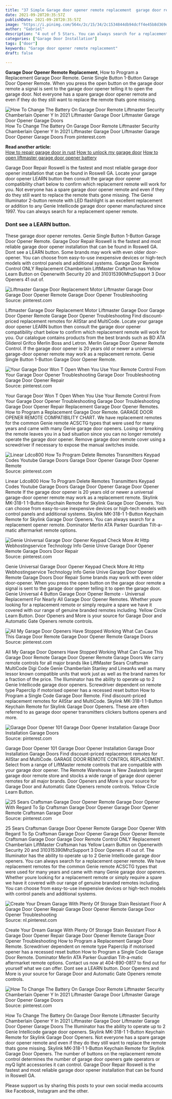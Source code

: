 ```yaml
---
title: "37 Simple Garage door opener remote replacement  garage door replacement"
date: 2021-09-28T20:35:57Z
publishDate: 2021-09-28T20:35:57Z
image: "https://i.pinimg.com/564x/2c/15/34/2c1534844db94dcff4e45b8d369d80bc.jpg"
author: "Gabriel"
description: "4 out of 5 Stars. You can always search for a replacement opener remote. Garage door opener remote replacement"
categories: ["Garage Door Installation"]
tags: ["door"]
keywords: "Garage door opener remote replacement"
draft: false

---
```

<!-- Head tag Code -->
**Garage Door Opener Remote Replacement**, How to Program a Replacement Garage Door Remote. Genie Single Button 1-Button Garage Door Opener Remote. When you press the open button on the garage door remote a signal is sent to the garage door opener telling it to open the garage door. Not everyone has a spare garage door opener remote and even if they do they still want to replace the remote thats gone missing.

![How To Change The Battery On Garage Door Remote Liftmaster Security Chamberlain Opener Y In 2021 Liftmaster Garage Door Liftmaster Garage Door Opener Garage Doors](https://i.pinimg.com/564x/2c/15/34/2c1534844db94dcff4e45b8d369d80bc.jpg "How To Change The Battery On Garage Door Remote Liftmaster Security Chamberlain Opener Y In 2021 Liftmaster Garage Door Liftmaster Garage Door Opener Garage Doors")
How To Change The Battery On Garage Door Remote Liftmaster Security Chamberlain Opener Y In 2021 Liftmaster Garage Door Liftmaster Garage Door Opener Garage Doors From pinterest.com

**Read another article:**  
[How to repair garage door in rust](/how-to-repair-garage-door-in-rust/)
[How to unlock my garage door](/how-to-unlock-my-garage-door/)
[How to open liftmaster garage door opener battery](/how-to-open-liftmaster-garage-door-opener-battery/)


Garage Door Repair Roswell is the fastest and most reliable garage door opener installation that can be found in Roswell GA. Locate your garage door opener LEARN button then consult the garage door opener compatibility chart below to confirm which replacement remote will work for you. Not everyone has a spare garage door opener remote and even if they do they still want to replace the remote thats gone missing. The Genie Illuminator 2-button remote with LED flashlight is an excellent replacement or addition to any Genie Intellicode garage door opener manufactured since 1997. You can always search for a replacement opener remote.

### Dont see a LEARN button.

These garage door opener remotes. Genie Single Button 1-Button Garage Door Opener Remote. Garage Door Repair Roswell is the fastest and most reliable garage door opener installation that can be found in Roswell GA. Dont see a LEARN button. Some brands may work with even older door-opener. You can choose from easy-to-use inexpensive devices or high-tech models with control panels and additional systems. Garage Door Remote Control ONLY Replacement Chamberlain LiftMaster Craftsman has Yellow Learn Button on Openerwith Security 20 and 310315390MhzSupport 3 Door Openers 41 out of.


![Liftmaster Garage Door Replacement Motor Liftmaster Garage Door Garage Door Opener Remote Garage Door Opener Troubleshooting](https://i.pinimg.com/originals/0c/f5/60/0cf560ad79f080ca587422c663eba8c5.jpg "Liftmaster Garage Door Replacement Motor Liftmaster Garage Door Garage Door Opener Remote Garage Door Opener Troubleshooting")
Source: pinterest.com

Liftmaster Garage Door Replacement Motor Liftmaster Garage Door Garage Door Opener Remote Garage Door Opener Troubleshooting Find discount-priced replacement remotes for AllStar and MultiCode. Locate your garage door opener LEARN button then consult the garage door opener compatibility chart below to confirm which replacement remote will work for you. Our catalogue contains products from the best brands such as BD ATA Gliderol Grifco Merlin Boss and Letron. Merlin Garage Door Opener Remote Control. If the garage door opener is 20 years old or newer a universal garage-door opener remote may work as a replacement remote. Genie Single Button 1-Button Garage Door Opener Remote.

![Your Garage Door Won T Open When You Use Your Remote Control From Your Garage Door Opener Troubleshooting Garage Door Troubleshooting Garage Door Opener Repair](https://i.pinimg.com/564x/46/55/4c/46554caffdf4a6649f77b36d54db1847.jpg "Your Garage Door Won T Open When You Use Your Remote Control From Your Garage Door Opener Troubleshooting Garage Door Troubleshooting Garage Door Opener Repair")
Source: pinterest.com

Your Garage Door Won T Open When You Use Your Remote Control From Your Garage Door Opener Troubleshooting Garage Door Troubleshooting Garage Door Opener Repair Replacement Garage Door Opener Remotes. How to Program a Replacement Garage Door Remote. GARAGE DOOR OPENER REMOTE COMPATIBILITY CHART. We have replacement remotes for the common Genie remote ACSCTG types that were used for many years and came with many Genie garage door openers. Losing or breaking the remote leaves you in a bad situation since you can no longer remotely operate the garage door opener. Remove garage door remote cover using a screwdriver if necessary to expose the manual switches inside.

![Linear Ldco800 How To Program Delete Remotes Transmitters Keypad Codes Youtube Garage Doors Garage Door Opener Garage Door Opener Remote](https://i.pinimg.com/564x/cc/82/ff/cc82ff55454f37d74de1030dce2ff774.jpg "Linear Ldco800 How To Program Delete Remotes Transmitters Keypad Codes Youtube Garage Doors Garage Door Opener Garage Door Opener Remote")
Source: pinterest.com

Linear Ldco800 How To Program Delete Remotes Transmitters Keypad Codes Youtube Garage Doors Garage Door Opener Garage Door Opener Remote If the garage door opener is 20 years old or newer a universal garage-door opener remote may work as a replacement remote. Skylink MK-318-1 1-Button Keychain Remote for Skylink Garage Door Openers. You can choose from easy-to-use inexpensive devices or high-tech models with control panels and additional systems. Skylink MK-318-1 1-Button Keychain Remote for Skylink Garage Door Openers. You can always search for a replacement opener remote. Dominator Merlin ATA Parker Guardian Tilt-a-matic aftermarket remote options.

![Genie Universal Garage Door Opener Keypad Check More At Http Webhostingservice Technology Info Genie Unive Garage Door Opener Remote Garage Doors Door Repair](https://i.pinimg.com/originals/e9/4d/4b/e94d4b1b95dd3e73792f8fcf9d047f00.jpg "Genie Universal Garage Door Opener Keypad Check More At Http Webhostingservice Technology Info Genie Unive Garage Door Opener Remote Garage Doors Door Repair")
Source: pinterest.com

Genie Universal Garage Door Opener Keypad Check More At Http Webhostingservice Technology Info Genie Unive Garage Door Opener Remote Garage Doors Door Repair Some brands may work with even older door-opener. When you press the open button on the garage door remote a signal is sent to the garage door opener telling it to open the garage door. Genie Universal 4 Button Garage Door Opener Remote - Universal Replacement For Nearly All Garage Door Opener Remotes. Whether youre looking for a replacement remote or simply require a spare we have it covered with our range of genuine branded remotes including. Yellow Circle Learn Button. Door Openers and More is your source for Garage Door and Automatic Gate Openers remote controls.

![All My Garage Door Openers Have Stopped Working What Can Cause This Garage Door Remote Garage Door Opener Remote Garage Doors](https://i.pinimg.com/736x/96/25/24/962524ac7dc0d9d87975ccf675a2ed09.jpg "All My Garage Door Openers Have Stopped Working What Can Cause This Garage Door Remote Garage Door Opener Remote Garage Doors")
Source: pinterest.com

All My Garage Door Openers Have Stopped Working What Can Cause This Garage Door Remote Garage Door Opener Remote Garage Doors We carry remote controls for all major brands like LiftMaster Sears Craftsman MultiCode Digi Code Genie Chamberlain Stanley and LinearAs well as many lessor known compatible units that work just as well as the brand names for a fraction of the price. The Illuminator has the ability to operate up to 2 Genie Intellicode garage door openers. Screwdriver dependent on remote type Paperclip if motorised opener has a recessed reset button How to Program a Single Code Garage Door Remote. Find discount-priced replacement remotes for AllStar and MultiCode. Skylink MK-318-1 1-Button Keychain Remote for Skylink Garage Door Openers. These are often referred to as garage door opener transmitters clickers buttons openers and more.

![Garage Door Opener 101 Garage Door Opener Installation Garage Door Installation Garage Doors](https://i.pinimg.com/originals/02/9d/e8/029de80cfe86162cea49d2d5caa77a63.jpg "Garage Door Opener 101 Garage Door Opener Installation Garage Door Installation Garage Doors")
Source: pinterest.com

Garage Door Opener 101 Garage Door Opener Installation Garage Door Installation Garage Doors Find discount-priced replacement remotes for AllStar and MultiCode. GARAGE DOOR REMOTE CONTROL REPLACEMENT. Select from a range of LiftMaster remote controls that are compatible with your garage door opener. The Remote Warehouse is New Zealands largest garage door remote store and stocks a wide range of garage door opener remotes for all major brands. Door Openers and More is your source for Garage Door and Automatic Gate Openers remote controls. Yellow Circle Learn Button.

![25 Sears Craftsman Garage Door Opener Remote Garage Door Opener With Regard To Sp Craftsman Garage Door Opener Garage Door Opener Remote Craftsman Garage Door](https://i.pinimg.com/originals/d6/e7/c3/d6e7c399d9c2bb827be216b114d7e5fa.jpg "25 Sears Craftsman Garage Door Opener Remote Garage Door Opener With Regard To Sp Craftsman Garage Door Opener Garage Door Opener Remote Craftsman Garage Door")
Source: pinterest.com

25 Sears Craftsman Garage Door Opener Remote Garage Door Opener With Regard To Sp Craftsman Garage Door Opener Garage Door Opener Remote Craftsman Garage Door Garage Door Remote Control ONLY Replacement Chamberlain LiftMaster Craftsman has Yellow Learn Button on Openerwith Security 20 and 310315390MhzSupport 3 Door Openers 41 out of. The Illuminator has the ability to operate up to 2 Genie Intellicode garage door openers. You can always search for a replacement opener remote. We have replacement remotes for the common Genie remote ACSCTG types that were used for many years and came with many Genie garage door openers. Whether youre looking for a replacement remote or simply require a spare we have it covered with our range of genuine branded remotes including. You can choose from easy-to-use inexpensive devices or high-tech models with control panels and additional systems.

![Create Your Dream Garage With Plenty Of Storage Stain Resistant Floor A Garage Door Opener Repair Garage Door Opener Remote Garage Door Opener Troubleshooting](https://i.pinimg.com/originals/53/35/88/533588f4fac6a77cd9c3cea49f63b3f1.jpg "Create Your Dream Garage With Plenty Of Storage Stain Resistant Floor A Garage Door Opener Repair Garage Door Opener Remote Garage Door Opener Troubleshooting")
Source: nl.pinterest.com

Create Your Dream Garage With Plenty Of Storage Stain Resistant Floor A Garage Door Opener Repair Garage Door Opener Remote Garage Door Opener Troubleshooting How to Program a Replacement Garage Door Remote. Screwdriver dependent on remote type Paperclip if motorised opener has a recessed reset button How to Program a Single Code Garage Door Remote. Dominator Merlin ATA Parker Guardian Tilt-a-matic aftermarket remote options. Contact us now at 404-890-0817 to find out for yourself what we can offer. Dont see a LEARN button. Door Openers and More is your source for Garage Door and Automatic Gate Openers remote controls.

![How To Change The Battery On Garage Door Remote Liftmaster Security Chamberlain Opener Y In 2021 Liftmaster Garage Door Liftmaster Garage Door Opener Garage Doors](https://i.pinimg.com/564x/2c/15/34/2c1534844db94dcff4e45b8d369d80bc.jpg "How To Change The Battery On Garage Door Remote Liftmaster Security Chamberlain Opener Y In 2021 Liftmaster Garage Door Liftmaster Garage Door Opener Garage Doors")
Source: pinterest.com

How To Change The Battery On Garage Door Remote Liftmaster Security Chamberlain Opener Y In 2021 Liftmaster Garage Door Liftmaster Garage Door Opener Garage Doors The Illuminator has the ability to operate up to 2 Genie Intellicode garage door openers. Skylink MK-318-1 1-Button Keychain Remote for Skylink Garage Door Openers. Not everyone has a spare garage door opener remote and even if they do they still want to replace the remote thats gone missing. Skylink MK-318-1 1-Button Keychain Remote for Skylink Garage Door Openers. The number of buttons on the replacement remote control determines the number of garage door openers gate operators or myQ light accessories it can control. Garage Door Repair Roswell is the fastest and most reliable garage door opener installation that can be found in Roswell GA.

Please support us by sharing this posts to your own social media accounts like Facebook, Instagram and the other.

